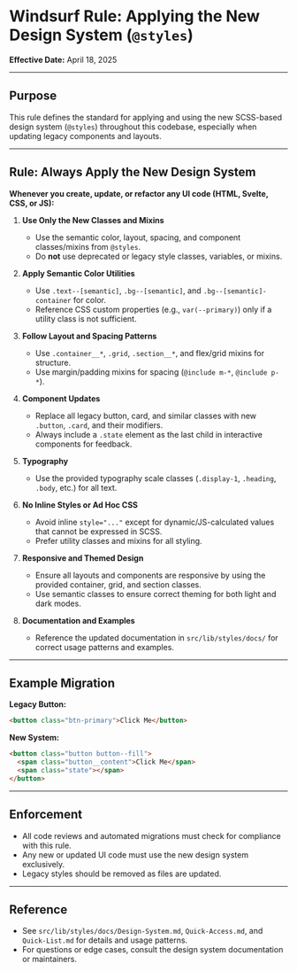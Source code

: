 # Windsurf Rule: Applying the New Design System (`@styles`)

**Effective Date:** April 18, 2025

---

## Purpose
This rule defines the standard for applying and using the new SCSS-based design system (`@styles`) throughout this codebase, especially when updating legacy components and layouts.

---

## Rule: Always Apply the New Design System

**Whenever you create, update, or refactor any UI code (HTML, Svelte, CSS, or JS):**

1. **Use Only the New Classes and Mixins**
   - Use the semantic color, layout, spacing, and component classes/mixins from `@styles`.
   - Do **not** use deprecated or legacy style classes, variables, or mixins.

2. **Apply Semantic Color Utilities**
   - Use `.text--[semantic]`, `.bg--[semantic]`, and `.bg--[semantic]-container` for color.
   - Reference CSS custom properties (e.g., `var(--primary)`) only if a utility class is not sufficient.

3. **Follow Layout and Spacing Patterns**
   - Use `.container__*`, `.grid`, `.section__*`, and flex/grid mixins for structure.
   - Use margin/padding mixins for spacing (`@include m-*`, `@include p-*`).

4. **Component Updates**
   - Replace all legacy button, card, and similar classes with new `.button`, `.card`, and their modifiers.
   - Always include a `.state` element as the last child in interactive components for feedback.

5. **Typography**
   - Use the provided typography scale classes (`.display-1`, `.heading`, `.body`, etc.) for all text.

6. **No Inline Styles or Ad Hoc CSS**
   - Avoid inline `style="..."` except for dynamic/JS-calculated values that cannot be expressed in SCSS.
   - Prefer utility classes and mixins for all styling.

7. **Responsive and Themed Design**
   - Ensure all layouts and components are responsive by using the provided container, grid, and section classes.
   - Use semantic classes to ensure correct theming for both light and dark modes.

8. **Documentation and Examples**
   - Reference the updated documentation in `src/lib/styles/docs/` for correct usage patterns and examples.

---

## Example Migration

**Legacy Button:**
```html
<button class="btn-primary">Click Me</button>
```
**New System:**
```html
<button class="button button--fill">
  <span class="button__content">Click Me</span>
  <span class="state"></span>
</button>
```

---

## Enforcement
- All code reviews and automated migrations must check for compliance with this rule.
- Any new or updated UI code must use the new design system exclusively.
- Legacy styles should be removed as files are updated.

---

## Reference
- See `src/lib/styles/docs/Design-System.md`, `Quick-Access.md`, and `Quick-List.md` for details and usage patterns.
- For questions or edge cases, consult the design system documentation or maintainers.
